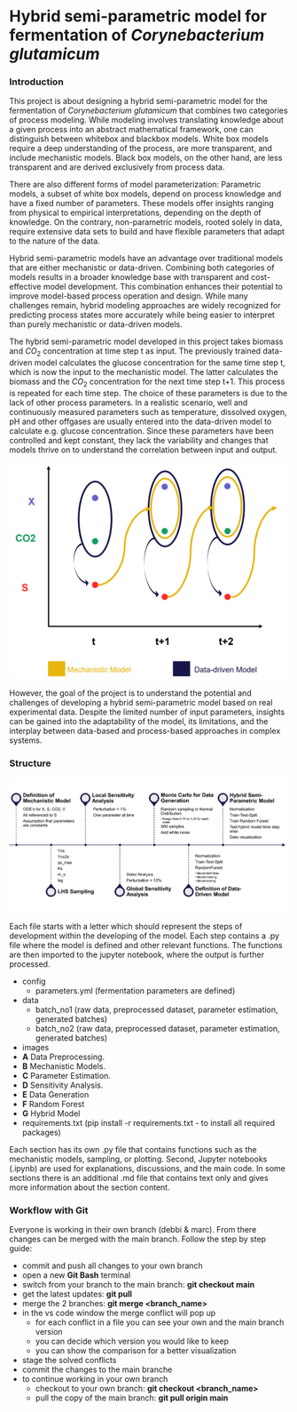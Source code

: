 # Hybrid semi-parametric model for fermentation of *Corynebacterium glutamicum*

### Introduction
This project is about designing a hybrid semi-parametric model for the fermentation of *Corynebacterium glutamicum* that combines two categories of process modeling. While modeling involves translating knowledge about a given process into an abstract mathematical framework, one can distinguish between whitebox and blackbox models. White box models require a deep understanding of the process, are more transparent, and include mechanistic models. Black box models, on the other hand, are less transparent and are derived exclusively from process data.

There are also different forms of model parameterization:
Parametric models, a subset of white box models, depend on process knowledge and have a fixed number of parameters. These models offer insights ranging from physical to empirical interpretations, depending on the depth of knowledge. On the contrary, non-parametric models, rooted solely in data, require extensive data sets to build and have flexible parameters that adapt to the nature of the data.

Hybrid semi-parametric models have an advantage over traditional models that are either mechanistic or data-driven. Combining both categories of models results in a broader knowledge base with transparent and cost-effective model development. This combination enhances their potential to improve model-based process operation and design. While many challenges remain, hybrid modeling approaches are widely recognized for predicting process states more accurately while being easier to interpret than purely mechanistic or data-driven models.

The hybrid semi-parametric model developed in this project takes biomass and $CO_2$ concentration at time step t as input. The previously trained data-driven model calculates the glucose concentration for the same time step t, which is now the input to the mechanistic model. The latter calculates the biomass and the $CO_2$ concentration for the next time step t+1. This process is repeated for each time step. The choice of these parameters is due to the lack of other process parameters. In a realistic scenario, well and continuously measured parameters such as temperature, dissolved oxygen, pH and other offgases are usually entered into the data-driven model to calculate e.g. glucose concentration. Since these parameters have been controlled and kept constant, they lack the variability and changes that models thrive on to understand the correlation between input and output.

<img src="images/hybrid_model_structure.png"
     alt="Structure of hybrid semi-parametric Model"
     style="float: center"
     width="600" />

However, the goal of the project is to understand the potential and challenges of developing a hybrid semi-parametric model based on real experimental data. Despite the limited number of input parameters, insights can be gained into the adaptability of the model, its limitations, and the interplay between data-based and process-based approaches in complex systems.

### Structure

![Project timeline](images/TimeLine.png)

Each file starts with a letter which should represent the steps of development within the developing of the model. Each step contains a .py file where the model is defined and other relevant functions. The functions are then imported to the jupyter notebook, where the output is further processed.

- config
    - parameters.yml (fermentation parameters are defined)
- data
    - batch_no1 (raw data, preprocessed dataset, parameter estimation, generated batches)
    - batch_no2 (raw data, preprocessed dataset, parameter estimation, generated batches)
- images
- **A** Data Preprocessing.
- **B** Mechanistic Models.
- **C** Parameter Estimation.
- **D** Sensitivity Analysis.
- **E** Data Generation
- **F** Random Forest
- **G** Hybrid Model
- requirements.txt (pip install -r requirements.txt - to install all required packages)

Each section has its own .py file that contains functions such as the mechanistic models, sampling, or plotting. Second, Jupyter notebooks (.ipynb) are used for explanations, discussions, and the main code. In some sections there is an additional .md file that contains text only and gives more information about the section content.

### Workflow with Git
Everyone is working in their own branch (debbi & marc). From there changes can be merged with the main branch. Follow the step by step guide:
- commit and push all changes to your own branch
- open a new **Git Bash** terminal
- switch from your branch to the main branch: **git checkout main** 
- get the latest updates: **git pull**
- merge the 2 branches: **git merge <branch_name>**
- in the vs code window the merge conflict will pop up
    - for each conflict in a file you can see your own and the main branch version
    - you can decide which version you would like to keep
    - you can show the comparison for a better visualization
- stage the solved conflicts
- commit the changes to the main branche
- to continue working in your own branch
    - checkout to your own branch: **git checkout <branch_name>**
    - pull the copy of the main branch: **git pull origin main**
